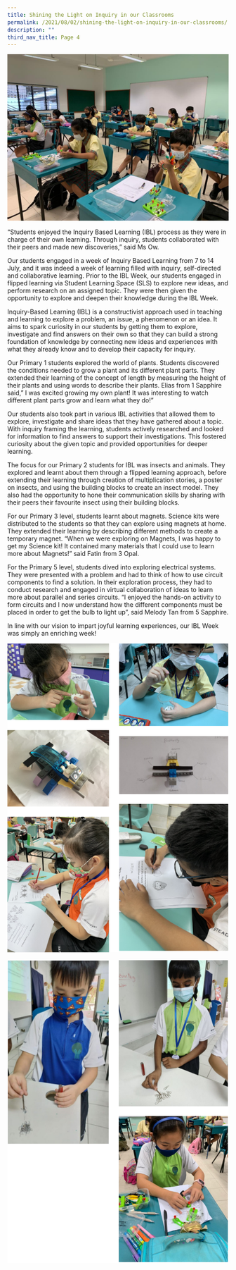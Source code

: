 ```yaml
---
title: Shining the Light on Inquiry in our Classrooms
permalink: /2021/08/02/shining-the-light-on-inquiry-in-our-classrooms/
description: ""
third_nav_title: Page 4
---
```

![](/images/P5-IBL-Science-7-2.jpeg)

<p>&ldquo;Students enjoyed the Inquiry Based Learning (IBL) process as they were in charge of their own learning. Through inquiry, students collaborated with their peers and made new discoveries,&rdquo; said Ms Ow.&nbsp;</p>
<p>Our students engaged in a week of Inquiry Based Learning from 7 to 14 July, and it was indeed a week of learning filled with inquiry, self-directed and collaborative learning. Prior to the IBL Week, our students engaged in flipped learning via Student Learning Space (SLS) to explore new ideas, and perform research on an assigned topic. They were then given the opportunity to explore and deepen their knowledge during the IBL Week.&nbsp;</p>
<p>Inquiry-Based Learning (IBL) is a constructivist approach used in teaching and learning to explore a problem, an issue, a phenomenon or an idea. It aims to spark curiosity in our students by getting them to explore, investigate and find answers on their own so that they can build a strong foundation of knowledge by connecting new ideas and experiences with what they already know and to develop their capacity for inquiry.&nbsp;</p>
<p>Our Primary 1 students explored the world of plants. Students discovered the conditions needed to grow a plant and its different plant parts. They extended their learning of the concept of length by measuring the height of their plants and using words to describe their plants. Elias from 1 Sapphire said,&rdquo; I was excited growing my own plant! It was interesting to watch different plant parts grow and learn what they do!&rdquo;&nbsp;</p>
<p>Our students also took part in various IBL activities that allowed them to explore, investigate and share ideas that they have gathered about a topic. With inquiry framing the learning, students actively researched and looked for information to find answers to support their investigations. This fostered curiosity about the given topic and provided opportunities for deeper learning.</p>
<p>The focus for our Primary 2 students for IBL was insects and animals. They explored and learnt about them through a flipped learning approach, before extending their learning through creation of multiplication stories, a poster on insects, and using the building blocks to create an insect model. They also had the opportunity to hone their communication skills by sharing with their peers their favourite insect using their building blocks.&nbsp;</p>
<p>For our Primary 3 level, students learnt about magnets. Science kits were distributed to the students so that they can explore using magnets at home. They extended their learning by describing different methods to create a temporary magnet. &ldquo;When we were exploring on Magnets, I was happy to get my Science kit! It contained many materials that I could use to learn more about Magnets!&rdquo; said Fatin from 3 Opal.&nbsp;</p>
<p>For the Primary 5 level, students dived into exploring electrical systems. They were presented with a problem and had to think of how to use circuit components to find a solution. In their exploration process, they had to conduct research and engaged in virtual collaboration of ideas to learn more about parallel and series circuits. &ldquo;I enjoyed the hands-on activity to form circuits and I now understand how the different components must be placed in order to get the bulb to light up&rdquo;, said Melody Tan from 5 Sapphire.</p>
<p>In line with our vision to impart joyful learning experiences, our IBL Week was simply an enriching week!</p>

![](/images/light1.png)

![](/images/light2.png)